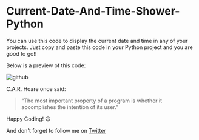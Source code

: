 # Current-Date-And-Time-Shower-Python
You can use this code to display the current date and time in any of your projects.
Just copy and paste this code in your Python project and you are good to go!!

Below is a preview of this code:

![github](https://user-images.githubusercontent.com/64730390/86209240-8dad1400-bb8b-11ea-8568-771f45d8d110.gif)

C.A.R. Hoare once said:
>“The most important property of a program is whether it accomplishes the intention of its user.”

Happy Coding! :smiley:

And don't forget to follow me on [Twitter](https://twitter.com/thegr8kabeer)
